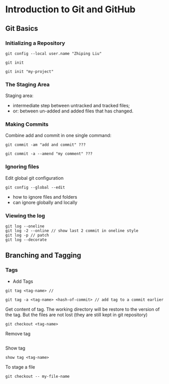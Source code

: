 # Introduction to Git and GitHub

## Git Basics

### Initializing a Repository

```
git config --local user.name "Zhiping Liu"

git init

git init "my-project"

```
### The Staging Area

Staging area:
- intermediate step between untracked and tracked files;
- or: between un-added and added files that has changed.

### Making Commits

Combine add and commit in one single command:
```
git commit -am "add and commit" ???

git commit -a --amend "my comment" ???
```
### Ignoring files
Edit global git configuration
```
git config --global --edit
```
- how to ignore files and folders
- can ignore globally and locally

### Viewing the log
```
git log --oneline
git log -2 --online // show last 2 commit in oneline style
git log -p // patch
git log --decorate

```

## Branching and Tagging

### Tags
- Add Tags
```
git tag <tag-name> //

git tag -a <tag-name> <hash-of-commit> // add tag to a commit earlier
```

Get content of tag.
The working directory will be restore to the version of the tag. But the files are not lost (they are still kept in git repository)
```
git checkout <tag-name>
```

Remove tag
```
```

Show tag
```
show tag <tag-name>
```


To stage a file
```
git checkout -- my-file-name
```
